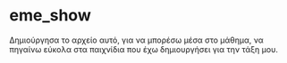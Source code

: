 # eme_show
Δημιούργησα το αρχείο αυτό, για να μπορέσω μέσα στο μάθημα, να πηγαίνω εύκολα στα παιχνίδια που έχω δημιουργήσει για την τάξη μου.
